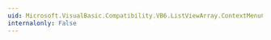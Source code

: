 ```yaml
---
uid: Microsoft.VisualBasic.Compatibility.VB6.ListViewArray.ContextMenuChanged
internalonly: False
---
```


